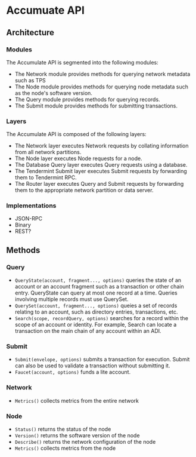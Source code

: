 # Accumuate API

## Architecture

### Modules

The Accumulate API is segmented into the following modules:

* The Network module provides methods for querying network metadata such as TPS
* The Node module provides methods for querying node metadata such as the node's
  software version.
* The Query module provides methods for querying records.
* The Submit module provides methods for submitting transactions.

### Layers

The Accumulate API is composed of the following layers:

* The Network layer executes Network requests by collating information from all
  network partitions.
* The Node layer executes Node requests for a node.
* The Database Query layer executes Query requests using a database.
* The Tendermint Submit layer executes Submit requests by forwarding them to
  Tendermint RPC.
* The Router layer executes Query and Submit requests by forwarding them to the
  appropriate network partition or data server.

### Implementations

* JSON-RPC
* Binary
* REST?

## Methods

### Query

* `QueryState(account, fragment..., options)` queries the state of an account or
  an account fragment such as a transaction or other chain entry. QueryState can
  query at most one record at a time. Queries involving multiple records must
  use QuerySet.
* `QuerySet(account, fragment..., options)` queies a set of records relating to
  an account, such as directory entries, transactions, etc.
* `Search(scope, recordQuery, options)` searches for a record within the scope
  of an account or identity. For example, Search can locate a transaction on the
  main chain of any account within an ADI.

### Submit

* `Submit(envelope, options)` submits a transaction for execution. Submit can
  also be used to validate a transaction without submitting it.
* `Faucet(account, options)` funds a lite account.

### Network

* `Metrics()` collects metrics from the entire network

### Node

* `Status()` returns the status of the node
* `Version()` returns the software version of the node
* `Describe()` returns the network configuration of the node
* `Metrics()` collects metrics from the node